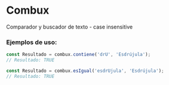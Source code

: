 # Combux
Comparador y buscador de texto - case insensitive

### Ejemplos de uso:

```js
const Resultado = combux.contiene('drU', 'Esdrújula');
// Resultado: TRUE
```

```js
const Resultado = combux.esIgual('esdrUjula', 'Esdrújula');
// Resultado: TRUE
```

